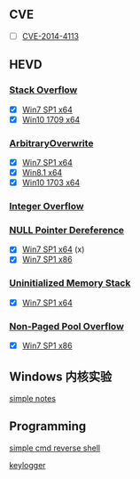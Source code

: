 ## CVE

+ [ ] [CVE-2014-4113](./CVE/CVE-2014-4113)

## HEVD

### [Stack Overflow](./HEVD3.00/Stack_Overflow)

+ [x] [Win7 SP1 x64](./HEVD3.00/Stack_Overflow/Win7_SP1_x64)
+ [x] [Win10 1709 x64](./HEVD3.00/Stack_Overflow/Win10_x64)

### [ArbitraryOverwrite](./HEVD3.00/ArbitraryOverwrite)

+ [x] [Win7 SP1 x64](./HEVD3.00/ArbitraryOverwrite/Win7_SP1_x64)
+ [x] [Win8.1 x64](./HEVD3.00/ArbitraryOverwrite/Win8.1_x64)
+ [x] [Win10 1703 x64](./HEVD3.00/ArbitraryOverwrite/Win10_1703_x64)

### [Integer Overflow](./HEVD3.00/IntegerOverflow)

### [NULL Pointer Dereference](./HEVD3.00/NULLPointerDereference)

+ [x] [Win7 SP1 x64](./HEVD3.00/NULLPointerDereference/Win7_SP1_x64) (x)
+ [x] [Win7 SP1 x86](./HEVD3.00/NULLPointerDereference/Win7_SP1_x86) 

### [Uninitialized Memory Stack](./HEVD3.00/UninitializedMemoryStack)

+ [x] [Win7 SP1 x64](./HEVD3.00/UninitializedMemoryStack/Win7_SP1_x64)

### [Non-Paged Pool Overflow](./HEVD3.00/Non-PagedPoolOverflow)

+ [x] [Win7 SP1 x86](.\HEVD3.00/Non-PagedPoolOverflow/Windows_7_x86)

## Windows 内核实验

[simple notes](./Windows_内核实验)

## Programming

[simple cmd reverse shell](./programming/simple_cmd_reverse_shell)

[keylogger](./programming/keylogger)